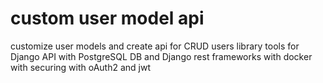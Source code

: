 # custom user model api
customize user models and create api for CRUD users
library tools for Django API with PostgreSQL DB and Django rest frameworks with docker
with securing with oAuth2 and jwt
